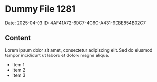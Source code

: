 # Dummy File 1281

Date: 2025-04-03
ID: 4AF41A72-6DC7-4C6C-A431-9DBE854B02C7

## Content

Lorem ipsum dolor sit amet, consectetur adipiscing elit.
Sed do eiusmod tempor incididunt ut labore et dolore magna aliqua.

* Item 1
* Item 2
* Item 3
